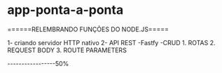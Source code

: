 # app-ponta-a-ponta

======RELEMBRANDO FUNÇÕES DO NODE.JS=====

1- criando servidor HTTP nativo
2- API REST
  -Fastfy
  -CRUD 
    1. ROTAS
    2. REQUEST BODY
    3. ROUTE PARAMETERS
    











-----------------50% 

